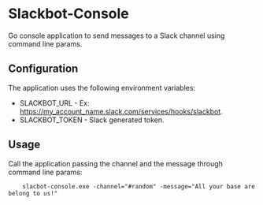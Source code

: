 # Slackbot-Console

Go console application to send messages to a Slack channel using command line params.

## Configuration

The application uses the following environment variables:

- SLACKBOT_URL - Ex: https://my_account_name.slack.com/services/hooks/slackbot.
- SLACKBOT_TOKEN - Slack generated token.

## Usage

Call the application passing the channel and the message through command line params:

```
    slacbot-console.exe -channel="#random" -message="All your base are belong to us!"
```
